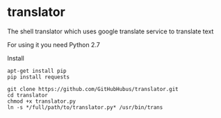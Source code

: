 # translator
The shell translator which uses google translate service to translate text

For using it you need Python 2.7

Install

    apt-get install pip
    pip install requests

    git clone https://github.com/GitHubHubus/translator.git
    cd translator
    chmod +x translator.py
    ln -s */full/path/to/translator.py* /usr/bin/trans
